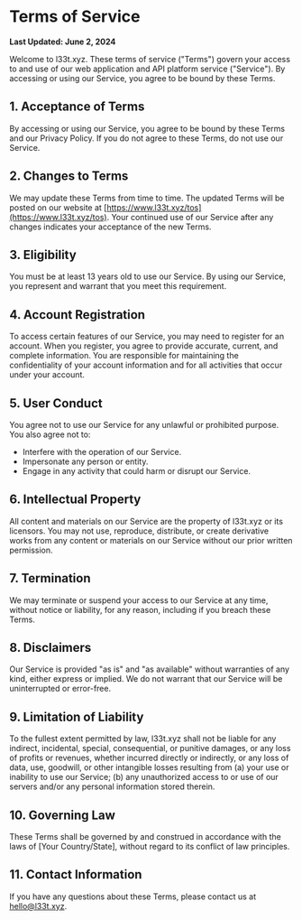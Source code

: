 # Terms of Service

**Last Updated: June 2, 2024**

Welcome to l33t.xyz. These terms of service ("Terms") govern your access to and use of our web application and API platform service ("Service"). By accessing or using our Service, you agree to be bound by these Terms.

## 1. Acceptance of Terms
By accessing or using our Service, you agree to be bound by these Terms and our Privacy Policy. If you do not agree to these Terms, do not use our Service.

## 2. Changes to Terms
We may update these Terms from time to time. The updated Terms will be posted on our website at [https://www.l33t.xyz/tos](https://www.l33t.xyz/tos). Your continued use of our Service after any changes indicates your acceptance of the new Terms.

## 3. Eligibility
You must be at least 13 years old to use our Service. By using our Service, you represent and warrant that you meet this requirement.

## 4. Account Registration
To access certain features of our Service, you may need to register for an account. When you register, you agree to provide accurate, current, and complete information. You are responsible for maintaining the confidentiality of your account information and for all activities that occur under your account.

## 5. User Conduct
You agree not to use our Service for any unlawful or prohibited purpose. You also agree not to:
- Interfere with the operation of our Service.
- Impersonate any person or entity.
- Engage in any activity that could harm or disrupt our Service.

## 6. Intellectual Property
All content and materials on our Service are the property of l33t.xyz or its licensors. You may not use, reproduce, distribute, or create derivative works from any content or materials on our Service without our prior written permission.

## 7. Termination
We may terminate or suspend your access to our Service at any time, without notice or liability, for any reason, including if you breach these Terms.

## 8. Disclaimers
Our Service is provided "as is" and "as available" without warranties of any kind, either express or implied. We do not warrant that our Service will be uninterrupted or error-free.

## 9. Limitation of Liability
To the fullest extent permitted by law, l33t.xyz shall not be liable for any indirect, incidental, special, consequential, or punitive damages, or any loss of profits or revenues, whether incurred directly or indirectly, or any loss of data, use, goodwill, or other intangible losses resulting from (a) your use or inability to use our Service; (b) any unauthorized access to or use of our servers and/or any personal information stored therein.

## 10. Governing Law
These Terms shall be governed by and construed in accordance with the laws of [Your Country/State], without regard to its conflict of law principles.

## 11. Contact Information
If you have any questions about these Terms, please contact us at hello@l33t.xyz.
